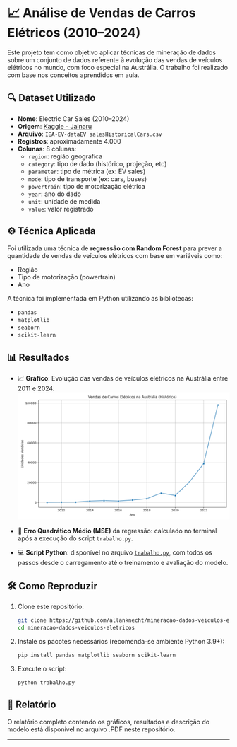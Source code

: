 # 📈 Análise de Vendas de Carros Elétricos (2010–2024)

Este projeto tem como objetivo aplicar técnicas de mineração de dados sobre um conjunto de dados referente à evolução das vendas de veículos elétricos no mundo, com foco especial na Austrália. O trabalho foi realizado com base nos conceitos aprendidos em aula.

## 🔍 Dataset Utilizado

- **Nome**: Electric Car Sales (2010–2024)
- **Origem**: [Kaggle - Jainaru](https://www.kaggle.com/datasets/jainaru/electric-car-sales-2010-2024)
- **Arquivo**: `IEA-EV-dataEV salesHistoricalCars.csv`
- **Registros**: aproximadamente 4.000
- **Colunas**: 8 colunas:
  - `region`: região geográfica
  - `category`: tipo de dado (histórico, projeção, etc)
  - `parameter`: tipo de métrica (ex: EV sales)
  - `mode`: tipo de transporte (ex: cars, buses)
  - `powertrain`: tipo de motorização elétrica
  - `year`: ano do dado
  - `unit`: unidade de medida
  - `value`: valor registrado

## ⚙️ Técnica Aplicada

Foi utilizada uma técnica de **regressão com Random Forest** para prever a quantidade de vendas de veículos elétricos com base em variáveis como:

- Região
- Tipo de motorização (powertrain)
- Ano

A técnica foi implementada em Python utilizando as bibliotecas:

- `pandas`
- `matplotlib`
- `seaborn`
- `scikit-learn`

## 📊 Resultados

- 📈 **Gráfico**: Evolução das vendas de veículos elétricos na Austrália entre 2011 e 2024.  
  ![Gráfico de Vendas](grafico_vendas_australia.png)

- 🧮 **Erro Quadrático Médio (MSE)** da regressão: calculado no terminal após a execução do script `trabalho.py`.

- 💻 **Script Python**: disponível no arquivo [`trabalho.py`](trabalho.py), com todos os passos desde o carregamento até o treinamento e avaliação do modelo.

## 🛠️ Como Reproduzir

1. Clone este repositório:

   ```bash
   git clone https://github.com/allanknecht/mineracao-dados-veiculos-eletricos.git
   cd mineracao-dados-veiculos-eletricos
   ```

2. Instale os pacotes necessários (recomenda-se ambiente Python 3.9+):

   ```bash
   pip install pandas matplotlib seaborn scikit-learn
   ```

3. Execute o script:

   ```bash
   python trabalho.py
   ```

## 📄 Relatório

O relatório completo contendo os gráficos, resultados e descrição do modelo está disponível no arquivo .PDF neste repositório.

---
